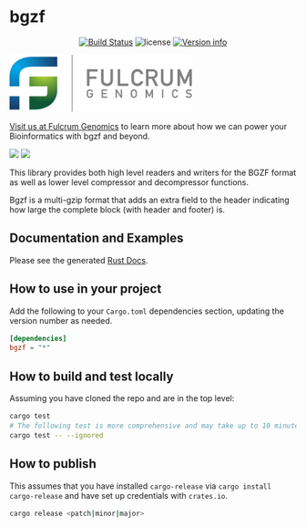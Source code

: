# bgzf

<p align="center">
  <a href="https://github.com/fulcrumgenomics/bgzf/actions?query=workflow%3ACheck"><img src="https://github.com/fulcrumgenomics/bgzf/actions/workflows/build_and_test.yml/badge.svg" alt="Build Status"></a>
  <img src="https://img.shields.io/crates/l/read_structure.svg" alt="license">
  <a href="https://crates.io/crates/bgzf"><img src="https://img.shields.io/crates/v/bgzf.svg?colorB=319e8c" alt="Version info"></a><br>
</p>

<p>
<a href="https://fulcrumgenomics.com"><img src=".github/logos/fulcrumgenomics.svg" alt="Fulcrum Genomics" height="100"/></a>
</p>

[Visit us at Fulcrum Genomics](https://www.fulcrumgenomics.com) to learn more about how we can power your Bioinformatics with bgzf and beyond.

<a href="mailto:contact@fulcrumgenomics.com?subject=[GitHub inquiry]"><img src="https://img.shields.io/badge/Email_us-brightgreen.svg?&style=for-the-badge&logo=gmail&logoColor=white"/></a>
<a href="https://www.fulcrumgenomics.com"><img src="https://img.shields.io/badge/Visit_Us-blue.svg?&style=for-the-badge&logo=wordpress&logoColor=white"/></a>

This library provides both high level readers and writers for the BGZF format as well as lower level compressor and decompressor functions.

Bgzf is a multi-gzip format that adds an extra field to the header indicating how large the complete block (with header and footer) is.

## Documentation and Examples

Please see the generated [Rust Docs](https://docs.rs/bgzf).

## How to use in your project

Add the following to your `Cargo.toml` dependencies section, updating the version number as needed.

```toml
[dependencies]
bgzf = "*"
```

## How to build and test locally

Assuming you have cloned the repo and are in the top level:

```bash
cargo test
# The following test is more comprehensive and may take up to 10 minutes to run
cargo test -- --ignored
```

## How to publish

This assumes that you have installed `cargo-release` via `cargo install cargo-release` and have set up credentials with `crates.io`.

```bash
cargo release <patch|minor|major>
```
